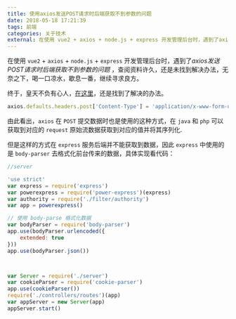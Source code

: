 ```yaml
---
title: 使用axios发送POST请求时后端获取不到参数的问题
date: 2018-05-18 17:21:39
tags: 前端
categories: 关于技术
external: 在使用 vue2 + axios + node.js + express 开发管理后台时，遇到了axios发送POST请求时后端获取不到参数的问题 ，查阅资料许久，还是未找到解决办法，无奈之下，喝一口凉水，歇息一番，继续寻求良方。
---
```


在使用 `vue2` + `axios` + `node.js` + `express` 开发管理后台时，遇到了*axios发送POST请求时后端获取不到参数的问题* ，查阅资料许久，还是未找到解决办法，无奈之下，喝一口凉水，歇息一番，继续寻求良方。

终于，皇天不负有心人，[在这里](https://zhuanlan.zhihu.com/p/27498996)，还是找到了解决的办法。
``` js
axios.defaults.headers.post['Content-Type'] = 'application/x-www-form-urlencoded';
```

由此看出，`axios` 在 `POST` 提交数据时也是使用的这种方式，在 `java` 和 `php` 可以获取到对应的 `request` 原始流数据获取到对应的值并将其序列化.

但是这样的方式在 `express` 服务后端并不能获取到数据，因此 `express` 中使用的是 `body-parser` 去格式化前台传来的数据，具体实现看代码：
```js
//server

'use strict'
var express = require('express')
var powerexpress = require('power-express')(express)
var authority = require('./filter/authority')
var app = powerexpress()

// 使用 body-parse 格式化数据
var bodyParser = require('body-parser')
app.use(bodyParser.urlencoded({
    extended: true
}))
app.use(bodyParser.json())



var Server = require('./server')
var cookieParser = require('cookie-parser')
app.use(cookieParser())
require('./controllers/routes')(app)
var appServer = new Server(app)
appServer.start()

```
